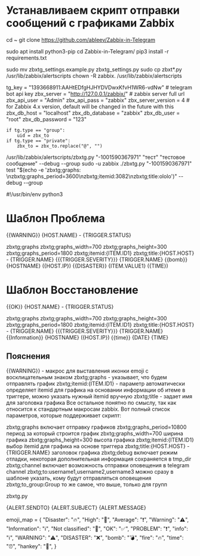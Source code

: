 # Устанавливаем скрипт отправки сообщений c графиками Zabbix

<!-- Скачиваем скрипт с гитлаба -->

cd ~
git clone https://github.com/ableev/Zabbix-in-Telegram

<!-- Устанавливаем Python -->

sudo apt install python3-pip
cd Zabbix-in-Telegram/
pip3 install -r requirements.txt

<!-- Копируем в директорию /usr/lib/zabbix/alertscripts файлы zbxtg.py и zbxtg_settings.example.py из скачанного с github проекта. Последний переименовываем в zbxtg_settings.py. Назначаем пользователя zabbix владельцем этих файлов. -->

sudo mv zbxtg_settings.example.py zbxtg_settings.py
sudo cp zbxt\*.py /usr/lib/zabbix/alertscripts
chown -R zabbix. /usr/lib/zabbix/alertscripts

<!-- Приводим содержимое zbxtg_settings.py примерно к такому виду. -->

tg_key = "1393668911:AAHtEDfgHJHYDVDwxKfvH1WR6-vdNw" # telegram bot api key
zbx_server = "http://127.0.0.1/zabbix/" # zabbix server full url
zbx_api_user = "Admin"
zbx_api_pass = "zabbix"
zbx_server_version = 4 # for Zabbix 4.x version, default will be changed in the future with this
zbx_db_host = "localhost"
zbx_db_database = "zabbix"
zbx_db_user = "root"
zbx_db_password = "123"

<!-- На 797 строчке должен быть код -->

    if tg.type == "group":
        uid = zbx_to
    if tg.type == "private":
        zbx_to = zbx_to.replace("@", "")

<!-- Проверим из консоли работу скрипта. -->

/usr/lib/zabbix/alertscripts/zbxtg.py "-1001590367971" "тест" "тестовое сообщение" --debug --group
sudo -u zabbix ./zbxtg.py "-1001590367971" test "$(echo -e 'zbxtg;graphs: \nzbxtg;graphs_period=3600\nzbxtg;itemid:3082\nzbxtg;title:ololo')" --debug --group

<!-- то откройте скрипт и в самом начале вместо python напишите python3: -->

#!/usr/bin/env python3

<!-- Так же нам нужно настроить шаблоны оповещений. Я предлагаю следующий вариант. Тип сообщений Проблема. -->

# Шаблон Проблема

{{WARNING}} {HOST.NAME} - {TRIGGER.STATUS}

zbxtg;graphs
zbxtg;graphs_width=700
zbxtg;graphs_height=300
zbxtg;graphs_period=1800
zbxtg;itemid:{ITEM.ID1}
zbxtg;title:{HOST.HOST} - {TRIGGER.NAME}
{{{TRIGGER.SEVERITY}}} {TRIGGER.NAME}
{{bomb}} {HOSTNAME} ({HOST.IP})
{{DISASTER}} {ITEM.VALUE1} ({TIME})

# Шаблон Восстановление

{{OK}} {HOST.NAME} - {TRIGGER.STATUS}

zbxtg;graphs
zbxtg;graphs_width=700
zbxtg;graphs_height=300
zbxtg;graphs_period=1800
zbxtg;itemid:{ITEM.ID1}
zbxtg;title:{HOST.HOST} - {TRIGGER.NAME}
{{{TRIGGER.SEVERITY}}} {TRIGGER.NAME}
{{Information}} {HOSTNAME} ({HOST.IP})
{{time}} {DATE} {TIME}

## Пояснения

{{WARNING}} - макрос для выставления иконки emoji с восклицательным знаком
zbxtg;graphs - указывает, что будем отправлять график
zbxtg;itemid:{ITEM.ID1} - параметр автоматически определяет itemid для графика на основании информации об итеме в триггере, можно указать нужный itemid вручную
zbxtg;title - задает имя для заголовка графика
Все остальное понятно по смыслу, так как относится к стандартным макросам zabbix. Вот полный список параметров, которые поддерживает скрипт:

zbxtg;graphs включает отправку графиков
zbxtg;graphs_period=10800 период за который строится график
zbxtg;graphs_width=700 ширина графика
zbxtg;graphs_height=300 высота графика
zbxtg;itemid:{ITEM.ID1} выбор itemid для графика на основе триггера
zbxtg;title:{HOST.HOST} - {TRIGGER.NAME} заголовок графика
zbxtg;debug включает режим отладки, некоторая дополнительная информация сохраняется в tmp_dir
zbxtg;channel включает возможность отправки оповещения в telegram channel
zbxtg;to:username1,username2,username3 можно сразу в шаблоне указать, кому будут отправляться оповещения
zbxtg;to_group:Group то же самое, что выше, только для групп

zbxtg.py

{ALERT.SENDTO}
{ALERT.SUBJECT}
{ALERT.MESSAGE}

emoji_map = {
"Disaster": "🔥",
"High": "🛑",
"Average": "❗",
"Warning": "⚠️",
"Information": "ℹ️",
"Not classified": "🔘",
"OK": "✅",
"PROBLEM": "❗",
"info": "ℹ️",
"WARNING": "⚠️",
"DISASTER": "❌",
"bomb": "💣",
"fire": "🔥",
"time": "⏰",
"hankey": "💩",
}
